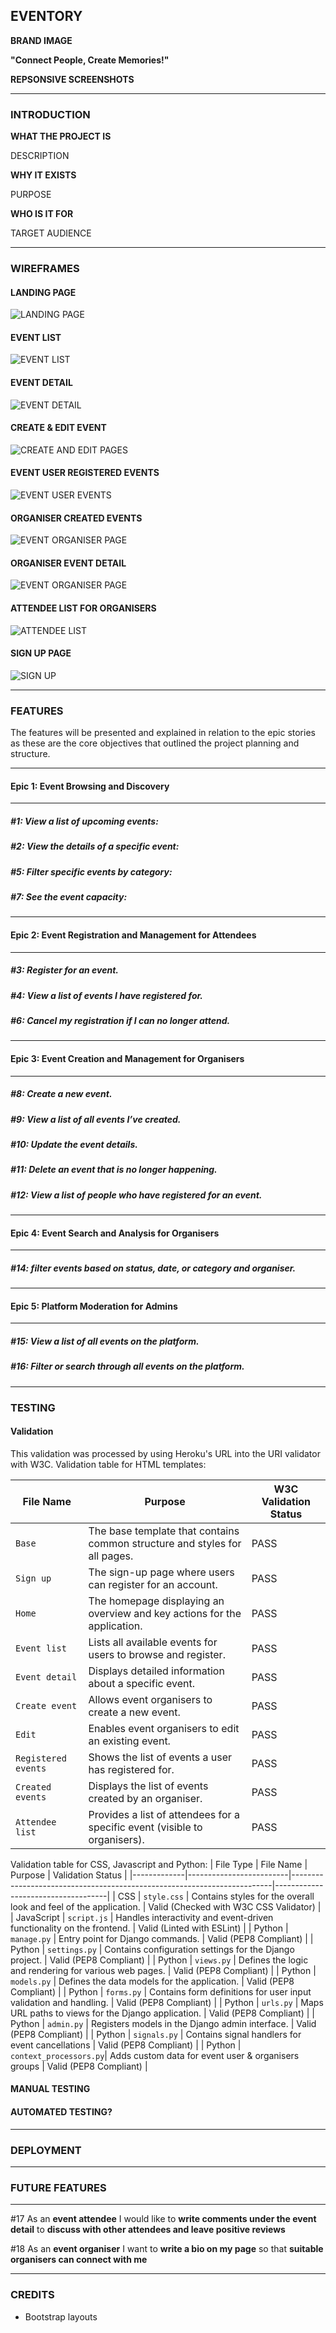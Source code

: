 ## EVENTORY

**BRAND IMAGE**


**"Connect People, Create Memories!"**

**REPSONSIVE SCREENSHOTS** 

------ 

### INTRODUCTION
**WHAT THE PROJECT IS** 

DESCRIPTION

**WHY IT EXISTS** 

PURPOSE 

**WHO IS IT FOR** 

TARGET AUDIENCE 

------
### WIREFRAMES 

#### LANDING PAGE
![LANDING PAGE]( /static/images/wireframes/home_page.png)
#### EVENT LIST
![EVENT LIST]( /static/images/wireframes/event_list_browsing.png)
#### EVENT DETAIL
![EVENT DETAIL]( /static/images/wireframes/event_detail.png)
#### CREATE & EDIT EVENT 
![CREATE AND EDIT PAGES](/static/images/wireframes/create_edit_events.png)
#### EVENT USER REGISTERED EVENTS
![EVENT USER EVENTS](/static/images/wireframes/users_registered_events.png)
#### ORGANISER CREATED EVENTS
![EVENT ORGANISER PAGE](/static/images/wireframes/organiser_created_events.png)
#### ORGANISER EVENT DETAIL
![EVENT ORGANISER PAGE](/static/images/wireframes/organiser_event_detail.png)
#### ATTENDEE LIST FOR ORGANISERS 
![ATTENDEE LIST](/static/images/wireframes/organiser_attendee_list.png)
#### SIGN UP PAGE
![SIGN UP](/static/images/wireframes/sign_up.png)

------

### FEATURES

The features will be presented and explained in relation to the epic stories as these are the core objectives that outlined the project planning and structure.

------
#### **Epic 1**: Event Browsing and Discovery
------

##### #1: View a list of upcoming events:


##### #2: View the details of a specific event:


##### #5: Filter specific events by category:


##### #7: See the event capacity:
------
#### Epic 2: Event Registration and Management for Attendees
------
##### #3: Register for an event.


##### #4: View a list of events I have registered for.


##### #6: Cancel my registration if I can no longer attend.

------
#### Epic 3: Event Creation and Management for Organisers
------
##### #8: Create a new event.

##### #9: View a list of all events I’ve created.

##### #10: Update the event details.

##### #11: Delete an event that is no longer happening.

##### #12: View a list of people who have registered for an event.
------
#### Epic 4: Event Search and Analysis for Organisers
------
##### #14: filter events based on status, date, or category and organiser.
------
#### Epic 5: Platform Moderation for Admins
------
#####  #15: View a list of all events on the platform.

#####  #16: Filter or search through all events on the platform.
------

### TESTING

#### Validation
This validation was processed by using Heroku's URL into the URI validator with W3C.
Validation table for HTML templates:

| File Name           | Purpose                                                                 | W3C Validation Status              |
|---------------------|-------------------------------------------------------------------------|-------------------------------------|
| `Base`             | The base template that contains common structure and styles for all pages. | PASS                      |
| `Sign up`          | The sign-up page where users can register for an account.                | PASS                              |
| `Home`             | The homepage displaying an overview and key actions for the application. | PASS                             |
| `Event list`       | Lists all available events for users to browse and register.             | PASS                           |
| `Event detail`     | Displays detailed information about a specific event.                   | PASS                              |
| `Create event`     | Allows event organisers to create a new event.                          | PASS                             |
| `Edit`             | Enables event organisers to edit an existing event.                    | PASS                              |
| `Registered events`| Shows the list of events a user has registered for.                     | PASS                              |
| `Created events`   | Displays the list of events created by an organiser.                    | PASS                              |
| `Attendee list`    | Provides a list of attendees for a specific event (visible to organisers). | PASS                              |

Validation table for CSS, Javascript and Python:
| File Type   | File Name               | Purpose                                                                 | Validation Status                  |
|-------------|-------------------------|-------------------------------------------------------------------------|------------------------------------|
| CSS         | `style.css`            | Contains styles for the overall look and feel of the application.       | Valid (Checked with W3C CSS Validator) |
| JavaScript  | `script.js`            | Handles interactivity and event-driven functionality on the frontend.    | Valid (Linted with ESLint)         |
| Python      | `manage.py`            | Entry point for Django commands.                                        | Valid (PEP8 Compliant)             |
| Python      | `settings.py`          | Contains configuration settings for the Django project.                 | Valid (PEP8 Compliant)             |
| Python      | `views.py`             | Defines the logic and rendering for various web pages.                  | Valid (PEP8 Compliant)             |
| Python      | `models.py`            | Defines the data models for the application.                            | Valid (PEP8 Compliant)             |
| Python      | `forms.py`             | Contains form definitions for user input validation and handling.        | Valid (PEP8 Compliant)             |
| Python      | `urls.py`              | Maps URL paths to views for the Django application.                     | Valid (PEP8 Compliant)             |
| Python      | `admin.py`             | Registers models in the Django admin interface.                         | Valid (PEP8 Compliant)             |
| Python      | `signals.py`           | Contains signal handlers for event cancellations    | Valid (PEP8 Compliant)             |
| Python      | `context_processors.py`| Adds custom data for event user & organisers groups             | Valid (PEP8 Compliant)             |

#### MANUAL TESTING 

#### AUTOMATED TESTING?
------
### DEPLOYMENT



------
### FUTURE FEATURES
------
#17 As an **event attendee** I would like to **write comments under the event detail** to **discuss with other attendees and leave positive reviews**

#18 As an **event organiser** I want to **write a bio on my page** so that **suitable organisers can connect with me**

------
### CREDITS
- Bootstrap layouts




